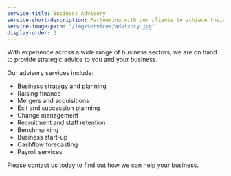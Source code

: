 ```yaml
---
service-title: Business Advisory
service-short-description: Partnering with our clients to achieve their business goals.
service-image-path: "/img/services/advisory.jpg"
display-order: 2
---
```

With experience across a wide range of business sectors, we are on hand to provide strategic advice to you and your business.

Our advisory services include:

* Business strategy and planning
* Raising finance
* Mergers and acquisitions
* Exit and succession planning
* Change management
* Recruitment and staff retention
* Benchmarking
* Business start-up
* Cashflow forecasting
* Payroll services

Please contact us today to find out how we can help your business.
